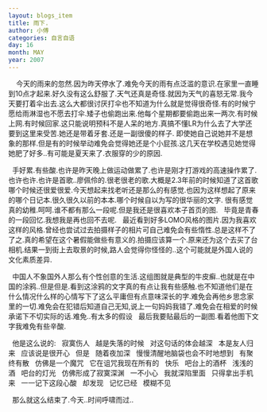 ```yaml
---
layout: blogs_item
title: 雨下.
author: 小傅
categories: 自言自语
day: 16
month: MAY
year: 2007
---
```





&nbsp;
&nbsp;
今天的雨来的忽然.因为昨天停水了.难免今天的雨有点泛滥的意识.在家里一直睡到10点才起来.好久没有这么舒服了.天气还真是奇怪.就因为天气的喜怒无常.我今天要打着伞出去.这么大都很讨厌打伞也不知道为什么就是觉得很奇怪.有的时候宁愿给雨淋湿也不愿去打伞.矮子也偷跑出来.他每个星期都要偷跑出来一两次.有时候上网.有时候回家.这只能说明预科不是人呆的地方.真搞不懂LR为什么去了大学还要到这里来受苦.她还是带着牙套.还是一副很傻的样子.
即使她自己说她并不是想象的那样.但是有的时候举动难免会觉得她还是个小屁孩.这几天在学校遇见她觉得她肥了好多..有可能是夏天来了.衣服穿的少的原因.

&nbsp;
手好累.有些酸.也许是昨天晚上做运动做累了.也许是刚才打游戏的高速操作累了.也许也许.也许是首歌..廖佩伶的.很老很老的歌.大概是2.3年前的时候知道了这首歌哪个时候还很爱很爱.今天想起来找老听还是那么的有感觉.也因为这样想起了原来的哪个日记本.很久很久以前的本本.哪个时候自以为写的很华丽的文字.
很有感觉真的幼稚.呵呵.谁不都有那么一段呢.但是我还是很喜欢本子首页的图.
&nbsp;
毕竟是青春的一段回忆.我想我是再也回不去呢.
&nbsp; 最近看到好多LOMO风格的图片.因为我喜欢这样的风格.曾经也尝试过去拍摄样子的相片可自己难免会有些惰性.总是这样不了了之.真的希望在这个暑假能做些有意义的.拍摄应该算一个.原来还为这个去买了台相机.结果一到街上去取景的时候,路人会觉得你怪怪的..这个可能就是外国人说的文化素质差异.


&nbsp;
中国人不象国外人那么有个性创意的生活.这组图就是典型的牛皮癣..也就是在中国的涂鸦..但是但是.看到这涂鸦的文字真的有点让我有些感触.也不知道他们是在什么情况什么样的心情写下了这么平庸但有点意味深长的字.难免会再他乡思念家里的一切.难免会在犯错后知道自己无知,说上一句妈妈我错了.难免会在相爱的时候承诺下不切实际的话.难免..有太多的假设
&nbsp; 最后我要贴最后的一副图.看着他图下文字我难免有些辛酸.

&nbsp; 他是这么说的:
&nbsp; 寂寞伤人
&nbsp; 越是失落的时候
&nbsp; 对这句话的体会越深
&nbsp; 本是友人归来
&nbsp; 应该说是很开心
&nbsp; 但是
&nbsp; 随着夜加深
&nbsp; 慢慢清醒地脑袋也会不时地想到
&nbsp; 有聚终有散
&nbsp; 仿佛是一个魔咒
&nbsp; 它在诅咒我现在所有的
&nbsp; 快乐
&nbsp; 吧台上的酒杯
&nbsp; 浅浅的酒
&nbsp; 吧台的灯光
&nbsp; 仿佛形成了寂寞深渊
&nbsp; 一不小心
&nbsp; 我就深陷里面
&nbsp; 只得拿出手机来
&nbsp; 一一记下这段心酸
&nbsp; 却发现
&nbsp; 记忆已经
&nbsp; 模糊不见

&nbsp; 那么就这么结束了.今天..时间呼啸而过..





